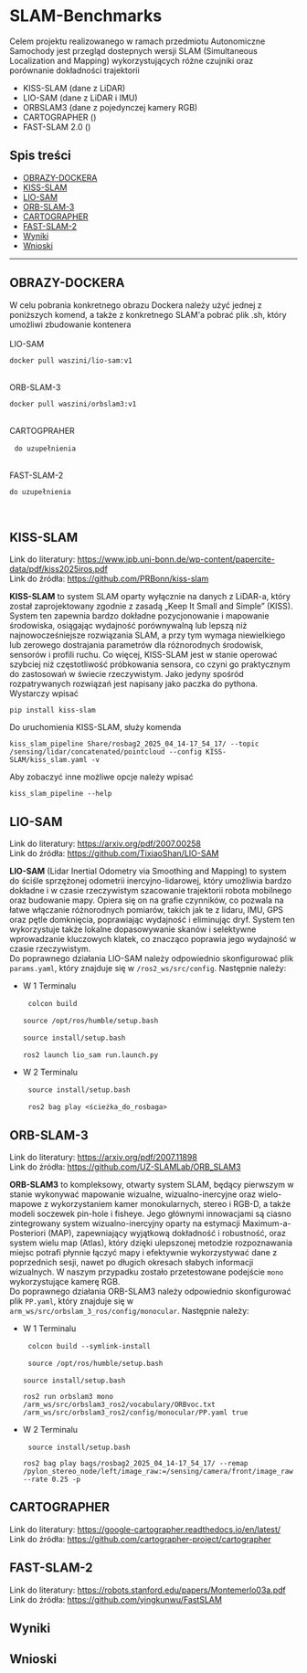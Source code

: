 # SLAM-Benchmarks

Celem projektu realizowanego w ramach przedmiotu Autonomiczne Samochody jest przegląd dostepnych wersji SLAM (Simultaneous Localization and Mapping) wykorzystujących różne czujniki oraz porównanie dokładności trajektorii
- KISS-SLAM (dane z LiDAR)
- LIO-SAM (dane z LiDAR i IMU)
- ORBSLAM3 (dane z pojedynczej kamery RGB)
- CARTOGRAPHER ()
- FAST-SLAM 2.0 ()

## Spis treści
- [OBRAZY-DOCKERA](#obrazy-dockera)
- [KISS-SLAM](#kiss-slam)
- [LIO-SAM](#lio-sam)
- [ORB-SLAM-3](#orb-slam-3)
- [CARTOGRAPHER](#cartographer)
- [FAST-SLAM-2](#fast-slam-2)
- [Wyniki](#wyniki)
- [Wnioski](#wnioski)

---
## OBRAZY-DOCKERA

W celu pobrania konkretnego obrazu Dockera należy użyć jednej z poniższych komend, a także z konkretnego SLAM'a pobrać plik .sh, który umożliwi zbudowanie kontenera <br>
<br>
LIO-SAM <pre> ```docker pull waszini/lio-sam:v1```</pre> <br>
ORB-SLAM-3 <pre> ```docker pull waszini/orbslam3:v1```</pre> <br>
CARTOGPRAHER <pre> ```do uzupełnienia```</pre> <br>
FAST-SLAM-2 <pre> ```do uzupełnienia```</pre> <br>

## KISS-SLAM
Link do literatury: https://www.ipb.uni-bonn.de/wp-content/papercite-data/pdf/kiss2025iros.pdf <br>
Link do źródła: https://github.com/PRBonn/kiss-slam <br>

**KISS-SLAM** to system SLAM oparty wyłącznie na danych z LiDAR-a, który został zaprojektowany zgodnie z zasadą „Keep It Small and Simple” (KISS). System ten zapewnia bardzo dokładne pozycjonowanie i mapowanie środowiska, osiągając wydajność porównywalną lub lepszą niż najnowocześniejsze rozwiązania SLAM, a przy tym wymaga niewielkiego lub zerowego dostrajania parametrów dla różnorodnych środowisk, sensorów i profili ruchu. Co więcej, KISS-SLAM jest w stanie operować szybciej niż częstotliwość próbkowania sensora, co czyni go praktycznym do zastosowań w świecie rzeczywistym. Jako jedyny spośród rozpatrywanych rozwiązań jest napisany jako paczka do pythona. Wystarczy wpisać <pre>```pip install kiss-slam```</pre> Do uruchomienia KISS-SLAM, służy komenda <pre>```kiss_slam_pipeline Share/rosbag2_2025_04_14-17_54_17/ --topic /sensing/lidar/concatenated/pointcloud --config KISS-SLAM/kiss_slam.yaml -v```</pre> Aby zobaczyć inne możliwe opcje należy wpisać <pre>```kiss_slam_pipeline --help```</pre>

## LIO-SAM
Link do literatury: https://arxiv.org/pdf/2007.00258 <br>
Link do źródła: https://github.com/TixiaoShan/LIO-SAM <br>

**LIO-SAM** (Lidar Inertial Odometry via Smoothing and Mapping) to system do ściśle sprzężonej odometrii inercyjno-lidarowej, który umożliwia bardzo dokładne i w czasie rzeczywistym szacowanie trajektorii robota mobilnego oraz budowanie mapy. Opiera się on na grafie czynników, co pozwala na łatwe włączanie różnorodnych pomiarów, takich jak te z lidaru, IMU, GPS oraz pętle domknięcia, poprawiając wydajność i eliminując dryf. System ten wykorzystuje także lokalne dopasowywanie skanów i selektywne wprowadzanie kluczowych klatek, co znacząco poprawia jego wydajność w czasie rzeczywistym. <br>
Do poprawnego działania LIO-SAM należy odpowiednio skonfigurować plik `params.yaml`, który znajduje się w `/ros2_ws/src/config`. Następnie należy: <br>
- W 1 Terminalu <br> <pre> ```colcon build``` </pre>  <pre> ```source /opt/ros/humble/setup.bash``` </pre>  <pre> ```source install/setup.bash``` </pre>  <pre> ```ros2 launch lio_sam run.launch.py ``` </pre>
- W 2 Terminalu <br> <pre> ```source install/setup.bash``` </pre> <pre> ```ros2 bag play <ścieżka_do_rosbaga>``` </pre>

## ORB-SLAM-3
Link do literatury: https://arxiv.org/pdf/2007.11898 <br>
Link do źródła: https://github.com/UZ-SLAMLab/ORB_SLAM3 <br>

**ORB-SLAM3** to kompleksowy, otwarty system SLAM, będący pierwszym w stanie wykonywać mapowanie wizualne, wizualno-inercyjne oraz wielo-mapowe z wykorzystaniem kamer monokularnych, stereo i RGB-D, a także modeli soczewek pin-hole i fisheye. Jego głównymi innowacjami są ciasno zintegrowany system wizualno-inercyjny oparty na estymacji Maximum-a-Posteriori (MAP), zapewniający wyjątkową dokładność i robustność, oraz system wielu map (Atlas), który dzięki ulepszonej metodzie rozpoznawania miejsc potrafi płynnie łączyć mapy i efektywnie wykorzystywać dane z poprzednich sesji, nawet po długich okresach słabych informacji wizualnych. W naszym przypadku zostało przetestowane podejście `mono` wykorzystujące kamerę RGB. <br>
Do poprawnego działania ORB-SLAM3 należy odpowiednio skonfigurować plik `PP.yaml`, który znajduje się w `arm_ws/src/orbslam_3_ros/config/monocular`. Następnie należy: <br>
- W 1 Terminalu <br> <pre> ```colcon build --symlink-install``` </pre>  <pre> ```source /opt/ros/humble/setup.bash``` </pre>  <pre> ```source install/setup.bash``` </pre>  <pre> ```ros2 run orbslam3 mono /arm_ws/src/orbslam3_ros2/vocabulary/ORBvoc.txt /arm_ws/src/orbslam3_ros2/config/monocular/PP.yaml true ``` </pre>
- W 2 Terminalu <br> <pre> ```source install/setup.bash``` </pre> <pre> ```ros2 bag play bags/rosbag2_2025_04_14-17_54_17/ --remap /pylon_stereo_node/left/image_raw:=/sensing/camera/front/image_raw --rate 0.25 -p``` </pre>

## CARTOGRAPHER
Link do literatury: https://google-cartographer.readthedocs.io/en/latest/ <br>
Link do źródła: https://github.com/cartographer-project/cartographer <br>

## FAST-SLAM-2
Link do literatury: https://robots.stanford.edu/papers/Montemerlo03a.pdf <br>
Link do źródła: https://github.com/yingkunwu/FastSLAM <br>

## Wyniki

## Wnioski
